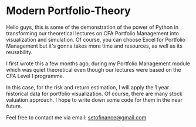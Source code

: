 # Modern Portfolio-Theory
 
Hello guys, this is some of the demonstration of the power of Python in transforming our theoretical lectures on CFA Portfolio Management into visualization and simulation. Of course, you can choose Excel for Portfolio Management but it's gonna takes more time and resources, as well as its reusability.

I first wrote this a few months ago, during my Portfolio Management module which was quiet theoretical even though our lectures were based on the CFA Level I programme. 

In this case, for the risk and return estimation, I will apply the 1 year historical data for portfolio visualization. Of course, there are many stock valuation approach. I hope to write down some code for them in the near future.

Feel free to contact me via email: setofinance@gmail.com
